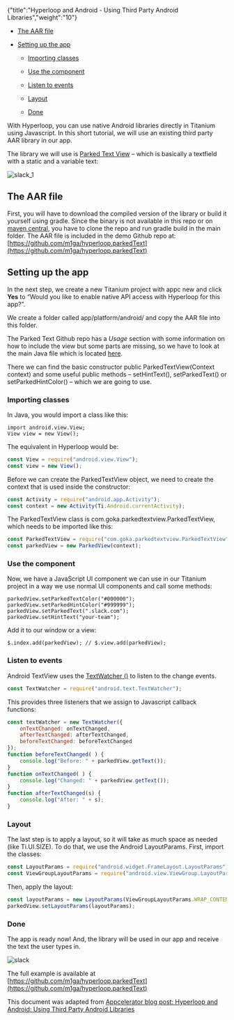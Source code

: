 {"title":"Hyperloop and Android - Using Third Party Android Libraries","weight":"10"}

* [The AAR file](#the-aar-file)

* [Setting up the app](#setting-up-the-app)

    * [Importing classes](#importing-classes)

    * [Use the component](#use-the-component)

    * [Listen to events](#listen-to-events)

    * [Layout](#layout)

    * [Done](#done)

With Hyperloop, you can use native Android libraries directly in Titanium using Javascript. In this short tutorial, we will use an existing third party AAR library in our app.

The library we will use is [Parked Text View](https://github.com/foxsake/ParkedTextView) – which is basically a textfield with a static and a variable text:

![slack_1](/Images/appc/s3.amazonaws.com/www.appcelerator.com.images/slack_1.png)

## The AAR file

First, you will have to download the compiled version of the library or build it yourself using gradle. Since the binary is not available in this repo or on [maven central](http://search.maven.org/), you have to clone the repo and run gradle build in the main folder. The AAR file is included in the demo Github repo at: [https://github.com/m1ga/hyperloop.parkedText](https://github.com/m1ga/hyperloop.parkedText)

## Setting up the app

In the next step, we create a new Titanium project with appc new and click **Yes** to “Would you like to enable native API access with Hyperloop for this app?”.

We create a folder called app/platform/android/ and copy the AAR file into this folder.

The Parked Text Github repo has a _Usage_ section with some information on how to include the view but some parts are missing, so we have to look at the main Java file which is located [here](https://github.com/foxsake/ParkedTextView/blob/master/parkedtextview/src/main/java/com/goka/parkedtextview/ParkedTextView.java).

There we can find the basic constructor public ParkedTextView(Context context) and some useful public methods – setHintText(), setParkedText() or setParkedHintColor() – which we are going to use.

### Importing classes

In Java, you would import a class like this:

```
import android.view.View;
View view = new View();
```

The equivalent in Hyperloop would be:

```javascript
const View = require("android.view.View");
const view = new View();
```

Before we can create the ParkedTextView object, we need to create the context that is used inside the constructor:

```javascript
const Activity = require("android.app.Activity");
const context = new Activity(Ti.Android.currentActivity);
```

The ParkedTextView class is com.goka.parkedtextview.ParkedTextView, which needs to be imported like this:

```javascript
const ParkedTextView = require("com.goka.parkedtextview.ParkedTextView");
const parkedView = new ParkedView(context);
```

### Use the component

Now, we have a JavaScript UI component we can use in our Titanium project in a way we use normal UI components and call some methods:

```
parkedView.setParkedTextColor("#000000");
parkedView.setParkedHintColor("#999999");
parkedView.setParkedText(".slack.com");
parkedView.setHintText("your-team");
```

Add it to our window or a view:

```
$.index.add(parkedView); // $.view.add(parkedView);
```

### Listen to events

Android TextView uses the [TextWatcher ()](https://developer.android.com/reference/android/text/TextWatcher.html) to listen to the change events.

```javascript
const TextWatcher = require("android.text.TextWatcher");
```

This provides three listeners that we assign to Javascript callback functions:

```javascript
const textWatcher = new TextWatcher({
    onTextChanged: onTextChanged,
    afterTextChanged: afterTextChanged,
    beforeTextChanged: beforeTextChanged
});
function beforeTextChanged( ) {
    console.log("Before: " + parkedView.getText());
}
function onTextChanged( ) {
    console.log("Changed: " + parkedView.getText());
}
function afterTextChanged(s) {
    console.log("After: " + s);
}
```

### Layout

The last step is to apply a layout, so it will take as much space as needed (like Ti.UI.SIZE). To do that, we use the Android LayoutParams. First, import the classes:

```javascript
const LayoutParams = require("android.widget.FrameLayout.LayoutParams");
const ViewGroupLayoutParams = require("android.view.ViewGroup.LayoutParams");
```

Then, apply the layout:

```javascript
const layoutParams = new LayoutParams(ViewGroupLayoutParams.WRAP_CONTENT, ViewGroupLayoutParams.WRAP_CONTENT, Gravity.CENTER);
parkedView.setLayoutParams(layoutParams);
```

### Done

The app is ready now! And, the library will be used in our app and receive the text the user types in.

![slack](/Images/appc/s3.amazonaws.com/www.appcelerator.com.images/slack.png)

The full example is available at [https://github.com/m1ga/hyperloop.parkedText](https://github.com/m1ga/hyperloop.parkedText)

This document was adapted from [Appcelerator blog post: Hyperloop and Android: Using Third Party Android Libraries](https://www.appcelerator.com/blog/2018/12/hyperloop-and-android-using-third-party-android-libraries/?utm_source=Axway+Appcelerator&utm_campaign=bf1687b383-BLOG_ROUNDUP_2018_12_14&utm_medium=email&utm_term=0_763a3fa2c9-bf1687b383-430799269)
